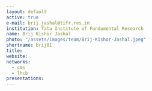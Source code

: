 ```yaml
---
layout: default
active: true
e-mail: brij.jashal@tifr.res.in
institution: Tata Institute of Fundamental Research
name: Brij Kishor Jashal
photo: "/assets/images/team/Brij-Kishor-Jashal.jpeg"
shortname: brij01
title: 
website: 
networks:
  - cms
  - lhcb
presentations:
---
```


